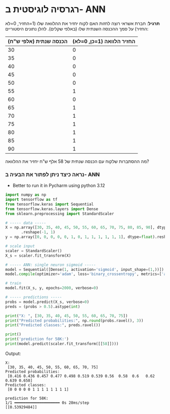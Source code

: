 
# רגרסיה לוגיסטית ב- ANN

**תרגיל**: 
חברת אשראי רוצה לחזות האם לקוח יחזיר את ההלוואה שלו (1=החזיר, 0=לא החזיר) על סמך ההכנסה השנתית שלו (באלפי שקלים). להלן נתונים היסטוריים:

| הכנסה שנתית (אלפי ש"ח) | החזיר הלוואה (1=כן, 0=לא) |
|------------------------|---------------------------|
| 30                     | 0                         |
| 35                     | 0                         |
| 40                     | 0                         |
| 45                     | 0                         |
| 50                     | 0                         |
| 55                     | 1                         |
| 60                     | 0                         |
| 65                     | 1                         |
| 70                     | 1                         |
| 75                     | 1                         |
| 80                     | 1                         |
| 85                     | 1                         |
| 90                     | 1                         |

מה ההסתברות שלקוח עם הכנסה שנתית של 58 אלף ש"ח יחזיר את ההלוואה?

### נראה כיצד ניתן לפתור את הבעיה ב- ANN

* Better to run it in Pycharm using python 3.12

```python
import numpy as np
import tensorflow as tf
from tensorflow.keras import Sequential
from tensorflow.keras.layers import Dense
from sklearn.preprocessing import StandardScaler

# ----- data -----
X = np.array([30, 35, 40, 45, 50, 55, 60, 65, 70, 75, 80, 85, 90], dtype=float)/
       .reshape(-1, 1)
y = np.array([0, 0, 0, 0, 0, 1, 0, 1, 1, 1, 1, 1, 1], dtype=float).reshape(-1, 1)

# scale input
scaler = StandardScaler()
X_s = scaler.fit_transform(X)

# ----- ANN: single neuron sigmoid -----
model = Sequential([Dense(1, activation='sigmoid', input_shape=(1,))])
model.compile(optimizer='adam', loss='binary_crossentropy', metrics=['accuracy'])

# train
model.fit(X_s, y, epochs=2000, verbose=0)

# ----- predictions -----
probs = model.predict(X_s, verbose=0)
preds = (probs > 0.5).astype(int)

print("X: ", [30, 35, 40, 45, 50, 55, 60, 65, 70, 75])
print("Predicted probabilities:", np.round(probs.ravel(), 3))
print("Predicted classes:", preds.ravel())

print()
print('prediction for 58K:')
print(model.predict(scaler.fit_transform([[58]])))
```

Output:
```
X:  
 [30, 35, 40, 45, 50, 55, 60, 65, 70, 75]
Predicted probabilities: 
 [0.416 0.436 0.457 0.477 0.498 0.519 0.539 0.56  0.58  0.6   0.62  0.639 0.658]
Predicted classes: 
 [0 0 0 0 0 1 1 1 1 1 1 1 1]

prediction for 58K:
1/1 ━━━━━━━━━━━━━━━━━━━━ 0s 28ms/step
[[0.53929484]]
```

